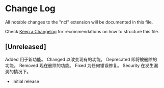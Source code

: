 # Change Log

All notable changes to the "ncl" extension will be documented in this file.

Check [Keep a Changelog](http://keepachangelog.com/) for recommendations on how to structure this file.

## [Unreleased]

Added 用于新功能。
Changed 以改变现有的功能。
Deprecated 即将被删除的功能。
Removed 现在删除的功能。
Fixed 为任何错误修复。
Security 在发生漏洞的情况下。

- Initial release